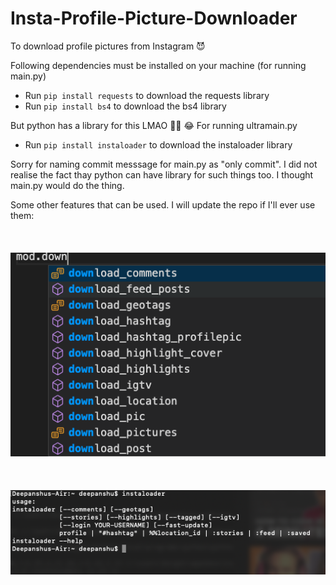 # Insta-Profile-Picture-Downloader
To download profile pictures from Instagram 😈

Following dependencies must be installed on your machine (for running main.py)
- Run `pip install requests` to download the requests library
- Run `pip install bs4` to download the bs4 library


But python has a library for this LMAO 🤦‍♂️   😂
For running ultramain.py
- Run `pip install instaloader` to download the instaloader library 

Sorry for naming commit messsage for main.py as "only commit". I did not realise the fact thay python can have library for such things too. I thought main.py would do the thing.

Some other features that can be used. I will update the repo if I'll ever use them:
</br> </br> </br> </br>
![](features.png)
</br> </br> </br> </br>
![](instaloaderOutput.png)
